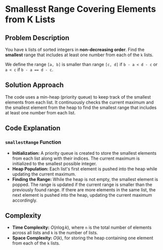 # Smallesst Range Covering Elements from K Lists

## Problem Description

You have `k` lists of sorted integers in **non-decreasing order**. Find the **smallest** range that includes at least one number from each of the `k` lists.

We define the range `[a, b]` is smaller than range `[c, d]` if `b - a < d - c` or `a < c` if `b - a == d - c`.

## Solution Approach

The code uses a min-heap (priority queue) to keep track of the smallest elements from each list. It continuously checks the current maximum and the smallest element from the heap to find the smallest range that includes at least one number from each list.

## Code Explanation

### `smallestRange` Function

- **Initialization:** A priority queue is created to store the smallest elements from each list along with their indices. The current maximum is initialized to the smallest possible integer.
- **Heap Population:** Each list's first element is pushed into the heap while updating the current maximum.
- **Finding the Range:** While the heap is not empty, the smallest element is popped. The range is updated if the current range is smaller than the previously found range. If there are more elements in the same list, the next element is pushed into the heap, updating the current maximum accordingly.

## Complexity

- **Time Complexity:** $O(n \log k)$, where `n` is the total number of elements across all lists and `k` is the number of lists.
- **Space Complexity:** $O(k)$, for storing the heap containing one element from each of the `k` lists.
